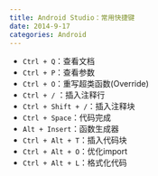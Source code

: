 ```yaml
---
title: Android Studio：常用快捷键
date: 2014-9-17
categories: Android
---
```

- `Ctrl + Q`：查看文档
- `Ctrl + P`：查看参数
- `Ctrl + O`：重写超类函数(Override)
- `Ctrl + /` ：插入注释行
- `Ctrl + Shift + /`：插入注释块
- `Ctrl + Space`：代码完成
- `Alt + Insert`：函数生成器
- `Ctrl + Alt + T`：插入代码块
- `Ctrl + Alt + O`：优化import
- `Ctrl + Alt + L`：格式化代码
